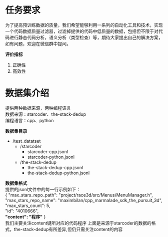 # 任务要求
为了提高预训练数据的质量，我们希望能够利用一系列的自动化工具和技术，实现一个代码数据质量过滤器，过滤掉提供的代码中低质量的数据，包括但不限于对代码进行静态代码分析，语义分析（类型检查）等，期待大家提出自己的解决方案，如有问题，欢迎在微信群中提问。



**评价指标**  
1. 正确性
2. 高效性

# 数据集介绍
提供两种数据来源，两种编程语言  
数据来源：starcoder、the-stack-dedup  
编程语言：cpp、python

**数据集目录**
- /test_datatset
  - /starcoder
    - starcoder-cpp.jsonl
    - starcoder-python.jsonl
  - /the-stack-dedup
    - the-stack-dedup-cpp.jsonl
    - the-stack-dedup-python.jsonl

**数据集格式**  
提供的jsonl文件中的每一行示例如下：  
{
  "max_stars_repo_path": "project/race3d/src/Menus/MenuManager.h",  
  "max_stars_repo_name": "maximbilan/cpp_marmalade_sdk_the_pursuit_3d",  
  "max_stars_count": 5,    
  "id": "4010666",  
  **"content": "程序"**
}  
我们主要关注content键所对应的代码程序
上面是来源于starcoder的数据的格式，the-stack-dedup有所差异,但仍只需关注content的内容




